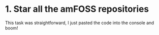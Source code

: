 # **1. Star all the amFOSS repositories**
This task was straightforward, I just pasted the code into the console and boom!
